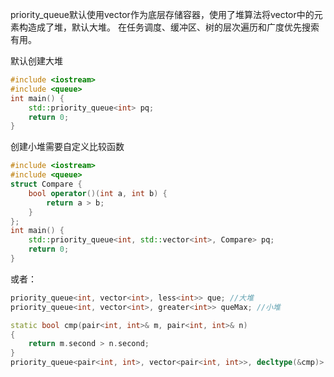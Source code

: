 priority_queue默认使用vector作为底层存储容器，使用了堆算法将vector中的元素构造成了堆，默认大堆。
在任务调度、缓冲区、树的层次遍历和广度优先搜索有用。

默认创建大堆
```c++
#include <iostream>
#include <queue>
int main() {
    std::priority_queue<int> pq;
    return 0;
}
```

创建小堆需要自定义比较函数
```c++
#include <iostream>
#include <queue>
struct Compare {
    bool operator()(int a, int b) {
        return a > b;
    }
};
int main() {
    std::priority_queue<int, std::vector<int>, Compare> pq;
    return 0;
}
```
或者：
```c++
priority_queue<int, vector<int>, less<int>> que; //大堆
priority_queue<int, vector<int>, greater<int>> queMax; //小堆
```

```c++
static bool cmp(pair<int, int>& m, pair<int, int>& n)
{
    return m.second > n.second;
}
priority_queue<pair<int, int>, vector<pair<int, int>>, decltype(&cmp)> q(cmp);
```